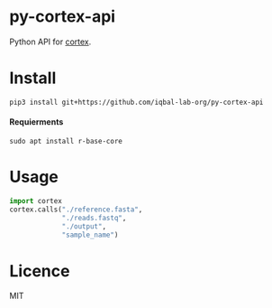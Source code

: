 # py-cortex-api
Python API for [cortex](https://github.com/iqbal-lab/cortex).

# Install
```
pip3 install git+https://github.com/iqbal-lab-org/py-cortex-api
```

#### Requierments
```
sudo apt install r-base-core
```

# Usage
```python
import cortex
cortex.calls("./reference.fasta",
             "./reads.fastq",
             "./output",
             "sample_name")
```

# Licence
MIT